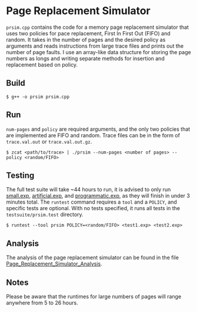 # Page Replacement Simulator
`prsim.cpp` contains the code for a memory page replacement simulator that uses two policies for pace replacement, First In First Out (FIFO) and random. It takes in the number of pages and the desired policy as arguments and reads instructions from large trace files and prints out the number of page faults. I use an array-like data structure for storing the page numbers as longs and writing separate methods for insertion and replacement based on policy.

## Build
```
$ g++ -o prsim prsim.cpp
```

## Run
`num-pages` and `policy` are required arguments, and the only two policies that are implemented are FIFO and random.
Trace files can be in the form of `trace.val.out` or `trace.val.out.gz`.
```
$ zcat <path/to/trace> | ./prsim --num-pages <number of pages> --policy <random/FIFO>
```

## Testing
The full test suite will take ~44 hours to run, it is advised to only run [small.exp](testsuite/prsim.test/small.exp), [artificial.exp](testsuite/prsim.test/artificial.exp), and [programmatic.exp](testsuite/prsim.test/programmatic.exp), as they will finish in under 3 minutes total.
The `runtest` command requires a `tool` and a `POLICY`, and specific tests are optional. With no tests specified, it runs all tests in the `testsuite/prsim.test` directory.
```
$ runtest --tool prsim POLICY=<random/FIFO> <test1.exp> <test2.exp>
```

## Analysis
The analysis of the page replacement simulator can be found in the file [Page_Replacement_Simulator_Analysis](Page_Replacement_Simulator_Analysis.pdf).

## Notes
Please be aware that the runtimes for large numbers of pages will range anywhere from 5 to 26 hours.
